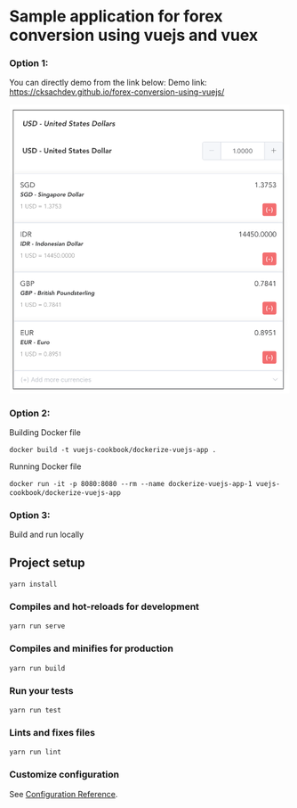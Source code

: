 # Sample application for forex conversion using vuejs and vuex

### Option 1:
You can directly demo from the link below:
Demo link: https://cksachdev.github.io/forex-conversion-using-vuejs/


![Preview](https://github.com/cksachdev/docs/blob/master/forex-screenshot.png
)

### Option 2:
Building Docker file  
```
docker build -t vuejs-cookbook/dockerize-vuejs-app .
```
Running Docker file  
```
docker run -it -p 8080:8080 --rm --name dockerize-vuejs-app-1 vuejs-cookbook/dockerize-vuejs-app
```

### Option 3:
Build and run locally  
## Project setup
```
yarn install
```

### Compiles and hot-reloads for development
```
yarn run serve
```

### Compiles and minifies for production
```
yarn run build
```

### Run your tests
```
yarn run test
```

### Lints and fixes files
```
yarn run lint
```

### Customize configuration
See [Configuration Reference](https://cli.vuejs.org/config/).
